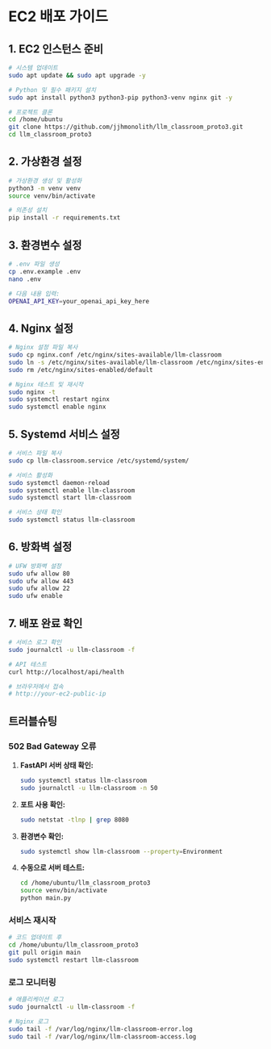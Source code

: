 # EC2 배포 가이드

## 1. EC2 인스턴스 준비

```bash
# 시스템 업데이트
sudo apt update && sudo apt upgrade -y

# Python 및 필수 패키지 설치
sudo apt install python3 python3-pip python3-venv nginx git -y

# 프로젝트 클론
cd /home/ubuntu
git clone https://github.com/jjhmonolith/llm_classroom_proto3.git
cd llm_classroom_proto3
```

## 2. 가상환경 설정

```bash
# 가상환경 생성 및 활성화
python3 -m venv venv
source venv/bin/activate

# 의존성 설치
pip install -r requirements.txt
```

## 3. 환경변수 설정

```bash
# .env 파일 생성
cp .env.example .env
nano .env

# 다음 내용 입력:
OPENAI_API_KEY=your_openai_api_key_here
```

## 4. Nginx 설정

```bash
# Nginx 설정 파일 복사
sudo cp nginx.conf /etc/nginx/sites-available/llm-classroom
sudo ln -s /etc/nginx/sites-available/llm-classroom /etc/nginx/sites-enabled/
sudo rm /etc/nginx/sites-enabled/default

# Nginx 테스트 및 재시작
sudo nginx -t
sudo systemctl restart nginx
sudo systemctl enable nginx
```

## 5. Systemd 서비스 설정

```bash
# 서비스 파일 복사
sudo cp llm-classroom.service /etc/systemd/system/

# 서비스 활성화
sudo systemctl daemon-reload
sudo systemctl enable llm-classroom
sudo systemctl start llm-classroom

# 서비스 상태 확인  
sudo systemctl status llm-classroom
```

## 6. 방화벽 설정

```bash
# UFW 방화벽 설정
sudo ufw allow 80
sudo ufw allow 443
sudo ufw allow 22
sudo ufw enable
```

## 7. 배포 완료 확인

```bash
# 서비스 로그 확인
sudo journalctl -u llm-classroom -f

# API 테스트
curl http://localhost/api/health

# 브라우저에서 접속
# http://your-ec2-public-ip
```

## 트러블슈팅

### 502 Bad Gateway 오류

1. **FastAPI 서버 상태 확인:**
   ```bash
   sudo systemctl status llm-classroom
   sudo journalctl -u llm-classroom -n 50
   ```

2. **포트 사용 확인:**
   ```bash
   sudo netstat -tlnp | grep 8080
   ```

3. **환경변수 확인:**
   ```bash
   sudo systemctl show llm-classroom --property=Environment
   ```

4. **수동으로 서버 테스트:**
   ```bash
   cd /home/ubuntu/llm_classroom_proto3
   source venv/bin/activate
   python main.py
   ```

### 서비스 재시작

```bash
# 코드 업데이트 후
cd /home/ubuntu/llm_classroom_proto3
git pull origin main
sudo systemctl restart llm-classroom
```

### 로그 모니터링

```bash
# 애플리케이션 로그
sudo journalctl -u llm-classroom -f

# Nginx 로그
sudo tail -f /var/log/nginx/llm-classroom-error.log
sudo tail -f /var/log/nginx/llm-classroom-access.log
```